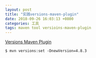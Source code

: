```yaml
---
layout: post
title: "实践versions-maven-plugin"
date: 2018-09-26 16:03:13 +0800
categories: 工具
tags: maven tool versioins-maven-plugin
---
```

[Versions Maven Plugin](http://www.mojohaus.org/versions-maven-plugin/index.html)



```shell
$ mvn versions:set -DnewVersion=4.8.3
```

